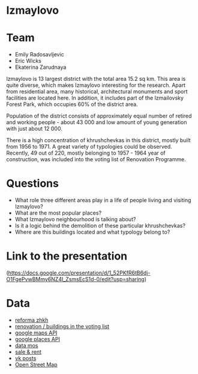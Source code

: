 # Izmaylovo

# Team
- Emily Radosavljevic
- Eric Wicks
- Ekaterina Zarudnaya

Izmaylovo is 13 largest district with the total area 15.2 sq km. This area is quite diverse, which makes Izmaylovo interesting for the research. Apart from residential area, many historical, architectural monuments and sport facilities are located here. In addition, it includes part of the Izmailovsky Forest Park, which occupies 60% of the district area.

Population of the district consists of approximately equal number of retired and working people -  about 43 000 and low amount of young generation with just about 12 000. 

There is a high concentration of khrushchevkas in this district, mostly built from 1956 to 1971. A great variety of typologies could be observed. Recently, 49 out of 220, mostly belonging to 1957 - 1964 year of construction, was included into the voting list of Renovation Programme.

# Questions
- What role three different areas play in a life of people living and visiting Izmaylovo? 
- What are the most popular places? 
- What Izmaylovo neighbourhood is talking about?
- Is it a logic behind the demolition of these particular khrushchevkas? 
- Where are this buildings located and what typology belong to?

# Link to the presentation
(https://docs.google.com/presentation/d/1_52PKfR6tB6dj-O1FgePvwBMmy6NZ4I_ZsmsEcS1d-0/edit?usp=sharing) 

# Data
- [reforma zhkh](https://www.reformagkh.ru/) 
- [renovation / buildings in the voting list](https://www.mos.ru/city/projects/renovation/)
- [google maps API](https://maps.googleapis.com/maps/api/directions/)
- [google places API]()
- [data mos](https://data.mos.ru/opendata?categoryId=13)
- [sale & rent](https://www.cian.ru/)
- [vk posts](https://vk.com/)
- [Open Street Map](http://openstreetmap.ru)